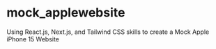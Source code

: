 # mock_applewebsite
Using React.js, Next.js, and Tailwind CSS skills to create a Mock Apple iPhone 15 Website
